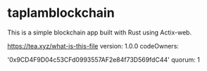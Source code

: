 # taplamblockchain
This is a simple blockchain app built with Rust using Actix-web.


https://tea.xyz/what-is-this-file
version: 1.0.0 codeOwners:

'0x9CD4F9D04c53CFd0993557AF2e84f73D569fdC44' quorum: 1
